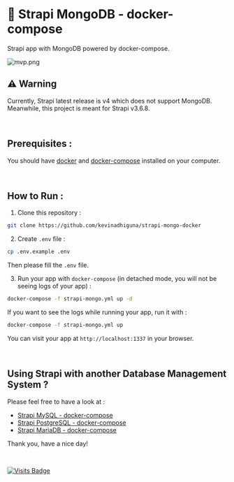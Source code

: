 # 🌈 Strapi MongoDB - docker-compose

Strapi app with MongoDB powered by docker-compose.

<img src="https://s9.gifyu.com/images/mvp.png" alt="mvp.png" border="0" />

<br />

## ⚠️ Warning

Currently, Strapi latest release is v4 which does not support MongoDB. Meanwhile, this project is meant for Strapi v3.6.8. 

<br />

## Prerequisites :

You should have [docker](https://docs.docker.com/engine/install/) and [docker-compose](https://docs.docker.com/compose/install/) installed on your computer.

<br />

## How to Run :

1) Clone this repository :
```bash
git clone https://github.com/kevinadhiguna/strapi-mongo-docker
```

2) Create `.env` file :
```bash
cp .env.example .env
```

Then please fill the `.env` file.

3) Run your app with `docker-compose` (in detached mode, you will not be seeing logs of your app) :
```bash
docker-compose -f strapi-mongo.yml up -d
```

If you want to see the logs while running your app, run it with :
```bash
docker-compose -f strapi-mongo.yml up
```

You can visit your app at `http://localhost:1337` in your browser.

<br/>

## Using Strapi with another Database Management System ?

Please feel free to have a look at :
- [Strapi MySQL - docker-compose](https://github.com/kevinadhiguna/strapi-mysql-docker)
- [Strapi PostgreSQL - docker-compose](https://github.com/kevinadhiguna/strapi-postgresql-docker)
- [Strapi MariaDB - docker-compose](https://github.com/kevinadhiguna/strapi-mariadb-docker)

Thank you, have a nice day!

<br/>

[![Visits Badge](https://badges.pufler.dev/visits/kevinadhiguna/strapi-mongo-docker)](https://github.com/kevinadhiguna)
